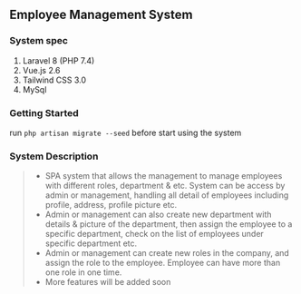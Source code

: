 ## Employee Management System

### System spec
1. Laravel 8 (PHP 7.4)
2. Vue.js 2.6
3. Tailwind CSS 3.0
4. MySql

### Getting Started
run `php artisan migrate --seed` before start using the system

### System Description
>- SPA system that allows the management to manage employees with different roles, department & etc. System can be access by admin or management, handling all detail of employees including profile, address, profile picture etc.
>- Admin or management can also create new department with details & picture of the department, then assign the employee to a specific department, check on the list of employees under specific department etc.
>- Admin or management can create new roles in the company, and assign the role to the employee. Employee can have more than one role in one time.
>- More features will be added soon